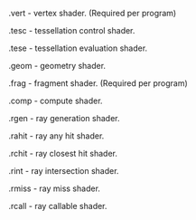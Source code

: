 .vert   - vertex shader. (Required per program)

.tesc   - tessellation control shader.

.tese   - tessellation evaluation shader.

.geom   - geometry shader.

.frag   - fragment shader. (Required per program)

.comp   - compute shader.

.rgen   - ray generation shader.

.rahit  - ray any hit shader.

.rchit  - ray closest hit shader.

.rint   - ray intersection shader.

.rmiss  - ray miss shader.

.rcall  - ray callable shader.
